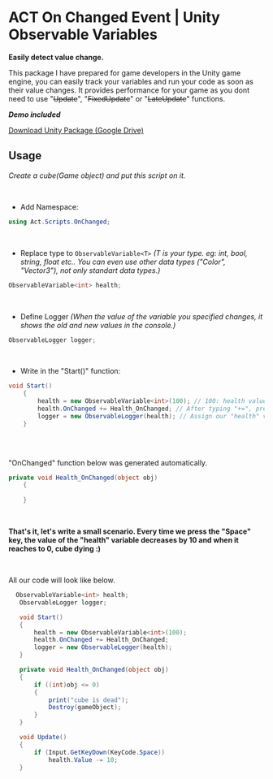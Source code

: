 # ACT On Changed Event | Unity Observable Variables

**Easily detect value change.**

This package I have prepared for game developers in the Unity game engine, you can easily track your variables and run your code as soon as their value changes. It provides performance for your game as you dont need to use "~~Update~~", "~~FixedUpdate~~" or "~~LateUpdate~~" functions.

**_Demo included_**

[Download Unity Package (Google Drive)](https://drive.google.com/file/d/1BQVdUicj-oOLAyOYKWPqD57B9K1upvxP/view?usp=sharing)


## Usage

_Create a cube(Game object) and put this script on it._

<br/>

- Add Namespace:  

```csharp
using Act.Scripts.OnChanged;
```

<br/>

- Replace type to `ObservableVariable<T>`  _(T is your type.  eg: int, bool, string, float etc.. You can even use other data types ("Color", "Vector3"), not only standart data types.)_

```csharp
ObservableVariable<int> health;
```

<br/>

- Define Logger _(When the value of the variable you specified changes, it shows the old and new values in the console.)_

```csharp
ObservableLogger logger;
```

<br/>

- Write in the "Start()" function:

```csharp
void Start()
    {
        health = new ObservableVariable<int>(100); // 100: health value
        health.OnChanged += Health_OnChanged; // After typing "+=", press the "TAB" key 2 times. "OnChanged" function will be created automatically.
        logger = new ObservableLogger(health); // Assign our "health" variable to the "Logger" variable we defined.
    }
	
```

<br/>

"OnChanged" function below was generated automatically.

```csharp
private void Health_OnChanged(object obj)
    {
        
    }
```

<br/>

**That's it, let's write a small scenario. Every time we press the "Space" key, the value of the "health" variable decreases by 10 and when it reaches to 0, cube dying :)**

<br/>

All our code will look like below.

 ```csharp
   ObservableVariable<int> health;
    ObservableLogger logger;

    void Start()
    {
        health = new ObservableVariable<int>(100);
        health.OnChanged += Health_OnChanged;
        logger = new ObservableLogger(health);
    }

    private void Health_OnChanged(object obj)
    {
        if ((int)obj <= 0)
        {
            print("cube is dead");
            Destroy(gameObject);
        }
    }

    void Update()
    {
        if (Input.GetKeyDown(KeyCode.Space))
            health.Value -= 10;
    }
	
 ```
